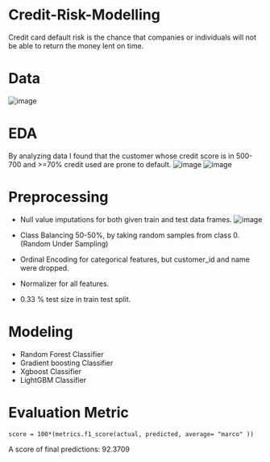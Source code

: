 # Credit-Risk-Modelling
Credit card default risk is the chance that companies or individuals will not be able to return the money lent on time.

# Data
![image](https://user-images.githubusercontent.com/75474944/147322785-7c0917e6-3163-42d0-b87a-42ec02b0ae06.png)

# EDA
By analyzing data I found that the customer whose credit score is in 500-700 and >=70% credit used are prone to default.
![image](https://user-images.githubusercontent.com/75474944/147322971-35a5fd17-bb65-45f9-af9e-2419c7726edc.png)
![image](https://user-images.githubusercontent.com/75474944/147322993-bb33282f-d292-49ce-b890-38942347c2a9.png)

# Preprocessing
* Null value imputations for both given train and test data frames.
![image](https://user-images.githubusercontent.com/75474944/147323197-25e7af8b-9cbd-4b31-ad1c-91022c1b3c26.png)

* Class Balancing 50-50%, by taking random samples from class 0. (Random Under Sampling)
* Ordinal Encoding for categorical features, but customer_id and name were dropped.
* Normalizer for all features.
* 0.33 % test size in train test split.

# Modeling
* Random Forest Classifier
* Gradient boosting Classifier
* Xgboost Classifier
* LightGBM Classifier

# Evaluation Metric
`score = 100*(metrics.f1_score(actual, predicted, average= "marco" ))`

A score of final predictions: 92.3709


